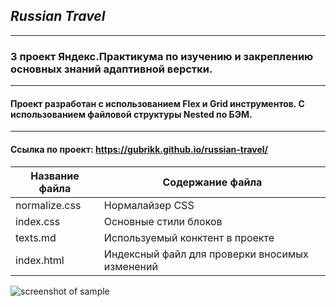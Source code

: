 ## *Russian Travel*

----------------------------------------------------------------------------------------

### 3 проект Яндекс.Практикума по изучению и закреплению основных знаний адаптивной верстки.

----------------------------------------------------------------------------------------

#### Проект разработан с использованием Flex и Grid инструментов. С использованием файловой структуры Nested по БЭМ.

----------------------------------------------------------------------------------------

#### Ссылка по проект: https://gubrikk.github.io/russian-travel/


Название файла  | Содержание файла
----------------|----------------------      
normalize.css   | Нормалайзер CSS
index.css       | Основные стили блоков
texts.md        | Используемый конктент в проекте
index.html      | Индексный файл для проверки вносимых изменений

![screenshot of sample](https://w.wallhaven.cc/full/lm/wallhaven-lmxmxy.png)